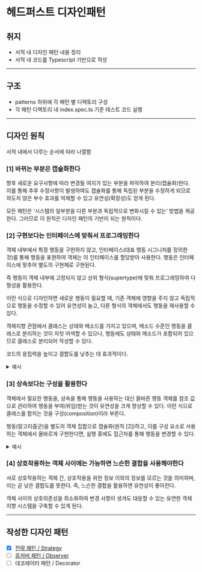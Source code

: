 # 헤드퍼스트 디자인패턴

## 취지

- 서적 내 디자인 패턴 내용 정리
- 서적 내 코드를 Typescript 기반으로 작성
<hr />

## 구조

- patterns 하위에 각 패턴 별 디렉토리 구성
- 각 패턴 디렉토리 내 index.spec.ts 기준 테스트 코드 실행
<hr />

## 디자인 원칙

서적 내에서 다루는 순서에 따라 나열함

### [1] 바뀌는 부분은 캡슐화한다

향후 새로운 요구사항에 따라 변경될 여지가 있는 부분을 파악하여 분리(캡슐화)한다. 이를 통해 추후 수정사항이 발생하여도 캡슐화를 통해 독립된 부분을 수정하게 되므로 의도치 않은 부수 효과를 억제할 수 있고 유연성(확장성)도 얻게 된다.

모든 패턴은 ‘시스템의 일부분을 다른 부분과 독립적으로 변화시킬 수 있는’ 방법을 제공한다. 그러므로 이 원칙은 디자인 패턴의 기반이 되는 원칙이다.

### [2] 구현보다는 인터페이스에 맞춰서 프로그래밍한다

객체 내부에서 특정 행동을 구현하지 않고, 인터페이스(대표 행동 시그니처를 정의한 것)를 통해 행동을 표현하여 객체는 이 인터페이스를 할당받아 사용한다. 행동은 인터페이스에 맞추어 별도의 구현체로 구현된다.

즉 행동이 객체 내부에 고정되지 않고 상위 형식(supertype)에 맞춰 프로그래밍하여 다형성을 활용한다.

이런 식으로 디자인하면 새로운 행동이 필요할 때, 기존 객체에 영향을 주지 않고 독립적으로 행동을 수정할 수 있어 유연성이 늘고, 다른 형식의 객체에서도 행동을 재사용할 수 있다.

객체지향 관점에서 클래스는 상태와 메소드를 가지고 있으며, 메소드 수준인 행동을 클래스로 분리하는 것이 자칫 어색할 수 있으나, 행동에도 상태와 메소드가 포함되어 있으므로 클래스로 분리되어 작성할 수 있다.

코드의 응집력을 높이고 결합도를 낮추는 데 효과적이다.

<details>
<summary>
예시
</summary>

- ‘요리’ 객체에서 ‘가열’에 대한 행동이 필요할 경우, ‘가열’에 대한 인터페이스를 통해 요리 객체에서는 ‘가열’의 수단은 신경 쓰지 않고 오직 ‘열이 가해지는 행위’에만 집중한다.

- ‘가열’ 인터페이스는 ‘직화’, ‘삶기’, ‘훈제’ 등 다양한 가열 방식에 따라 여러 구현체로 나뉘고, 구체적인 구현은 이 ‘가열’ 인터페이스의 구현체로 작성된다. 이후 용도에 맞게 ‘요리’ 객체에 이 인터페이스 규칙에 맞는 ‘가열’ 구현체를 할당하여 사용하면 된다.

- ‘가열’ 객체는 ‘요리’ 객체뿐 아니라 ‘가열’을 필요로 하는 다른 객체, 예를 들면 ‘세탁’ 객체의 ‘삶음 세탁’을 위한 ‘가열-삶기’ 구현체를 재사용할 수 있다.

<p align="center">
  <img src="./assets/principles-2-1.svg" />
</p>
</details>

### [3] 상속보다는 구성을 활용한다

객체에서 필요한 행동을, 상속을 통해 행동을 사용하는 대신 올바른 행동 객체를 참조 값으로 관리하여 행동을 부여(위임)받는 것이 유연성을 크게 향상할 수 있다. 이런 식으로 클래스를 합치는 것을 구성(composition)이라 부른다.

행동(알고리즘군)을 별도의 객체 집합으로 캡슐화(원칙 [2])하고, 이를 구성 요소로 사용하는 객체에서 올바르게 구현한다면, 실행 중에도 접근자를 통해 행동을 변경할 수 있다.

<details>
<summary>
예시
</summary>

- ‘요리’에서 객체 구성 시 필요에 따라 ‘가열’알고리즘군 중 필요한 구현체를 택하여 객체 내부의 참조 값으로 구성한다.
- 가열()을 호출하기 위해 참조 값을 통해 가열()을 호출한다. 이를 위임이라 부른다.
- ‘요리-동파육’의 경우 2가지 다른 형식의 가열이 필요하며, 이를 올바르게 구현했을 경우, 첫 조리에서는 ‘튀김’ 기능을 통해 조리한 이후, 조리방식 참조 값을 ‘찜’으로 바꾸어 ‘찜’ 방식으로 2번째 가열을 수행할 수 있게 된다.

<p align="center">
  <img src="./assets/principles-3-1.svg" />
</p>

</details>

### [4] 상호작용하는 객체 사이에는 가능하면 느슨한 결합을 사용해야한다

서로 상호작용하는 객체 간, 상호작용을 위한 정보 이외의 정보를 모르는 것을 의미하며, 이는 곧 낮은 결합도를 뜻한다. 즉, 느슨한 결합을 활용하면 유연성이 좋아진다.

객체 사이의 상호의존성을 최소화하여 변경 사항이 생겨도 대응할 수 있는 유연한 객체지향 시스템을 구축할 수 있게 된다.

<hr />

## 작성한 디자인 패턴

- [x] [전략 패턴 / Strategy](./patterns/strategy/)
- [ ] [옵저버 패턴 / Observer](./patterns/observer/)
- [ ] 데코레이터 패턴 / Decorator

